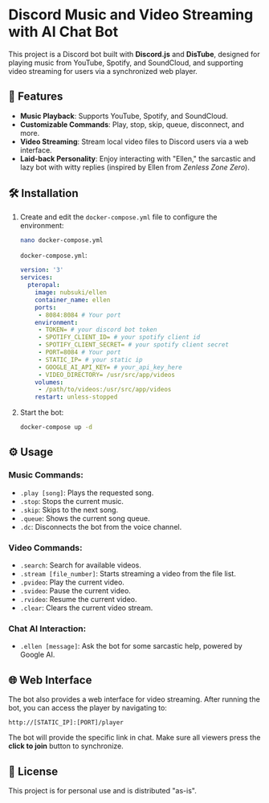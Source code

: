 # Discord Music and Video Streaming with AI Chat Bot 

This project is a Discord bot built with **Discord.js** and **DisTube**, designed for playing music from YouTube, Spotify, and SoundCloud, and supporting video streaming for users via a synchronized web player. 

## 🌟 Features

- **Music Playback**: Supports YouTube, Spotify, and SoundCloud.
- **Customizable Commands**: Play, stop, skip, queue, disconnect, and more.
- **Video Streaming**: Stream local video files to Discord users via a web interface.
- **Laid-back Personality**: Enjoy interacting with "Ellen," the sarcastic and lazy bot with witty replies (inspired by Ellen from *Zenless Zone Zero*).

## 🛠️ Installation

1. Create and edit the `docker-compose.yml` file to configure the environment:

    ```bash
    nano docker-compose.yml
    ```

    `docker-compose.yml`:

    ```yaml
    version: '3'
    services:
      pteropal:
        image: nubsuki/ellen
        container_name: ellen
        ports:
         - 8084:8084 # Your port
        environment:
         - TOKEN= # your discord bot token
         - SPOTIFY_CLIENT_ID= # your spotify client id
         - SPOTIFY_CLIENT_SECRET= # your spotify client secret
         - PORT=8084 # Your port
         - STATIC_IP= # your static ip
         - GOOGLE_AI_API_KEY= # your_api_key_here
         - VIDEO_DIRECTORY= /usr/src/app/videos
        volumes:
         - /path/to/videos:/usr/src/app/videos
        restart: unless-stopped
    ```
2. Start the bot:

    ```bash
    docker-compose up -d
    ```

## ⚙️ Usage

### Music Commands:
- `.play [song]`: Plays the requested song.
- `.stop`: Stops the current music.
- `.skip`: Skips to the next song.
- `.queue`: Shows the current song queue.
- `.dc`: Disconnects the bot from the voice channel.

### Video Commands:
- `.search`: Search for available videos.
- `.stream [file_number]`: Starts streaming a video from the file list.
- `.pvideo`: Play the current video.
- `.svideo`: Pause the current video.
- `.rvideo`: Resume the current video.
- `.clear`: Clears the current video stream.

### Chat AI Interaction:
- `.ellen [message]`: Ask the bot for some sarcastic help, powered by Google AI. 

## 🌐 Web Interface

The bot also provides a web interface for video streaming. After running the bot, you can access the player by navigating to:

```
http://[STATIC_IP]:[PORT]/player
```

The bot will provide the specific link in chat. Make sure all viewers press the **click to join** button to synchronize.

## 📝 License

This project is for personal use and is distributed "as-is".

